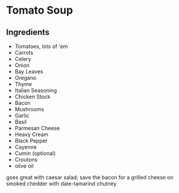 # Tomato Soup

## Ingredients

- Tomatoes, lots of 'em
- Carrots
- Celery
- Onion
- Bay Leaves
- Oregano
- Thyme
- Italian Seasoning
- Chicken Stock
- Bacon
- Mushrooms
- Garlic
- Basil
- Parmesan Cheese
- Heavy Cream
- Black Pepper
- Cayenne
- Cumin (optional)
- Croutons
- olive oil

goes great with caesar salad; save the bacon for a grilled cheese on smoked chedder with date-tamarind chutney
